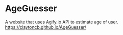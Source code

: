 # AgeGuesser
A website that uses Agify.io API to estimate age of user.
https://claytoncb.github.io/AgeGuesser/
